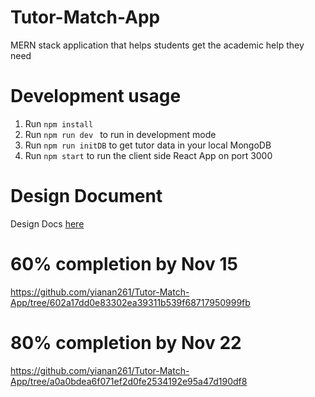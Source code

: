 # Tutor-Match-App 

MERN stack application that helps students get the academic help they need

# Development usage

1. Run `npm install`
2. Run `npm run dev ` to run in development mode
3. Run `npm run initDB` to get tutor data in your local MongoDB
4. Run `npm start` to run the client side React App on port 3000


# Design Document

Design Docs [here](https://docs.google.com/document/d/1TX83QjBXnOxksskJH8em_gzH6H0qPJJN0GKg5r-C-mE/edit)


# 60% completion by Nov 15
https://github.com/yianan261/Tutor-Match-App/tree/602a17dd0e83302ea39311b539f68717950999fb

# 80% completion by Nov 22
https://github.com/yianan261/Tutor-Match-App/tree/a0a0bdea6f071ef2d0fe2534192e95a47d190df8
